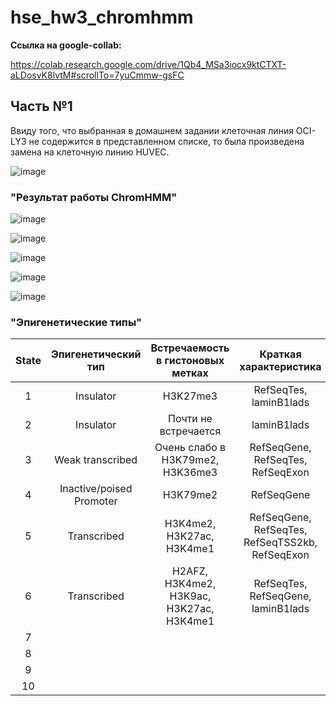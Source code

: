 # hse_hw3_chromhmm

__Ссылка на google-collab:__

https://colab.research.google.com/drive/1Qb4_MSa3iocx9ktCTXT-aLDosvK8lvtM#scrollTo=7yuCmmw-gsFC

## Часть №1

Ввиду того, что выбранная в домашнем задании клеточная линия OCI-LY3 не содержится в представленном списке, то была произведена замена на клеточную линию HUVEC.

![image](https://user-images.githubusercontent.com/71905847/160262657-7530c261-5b86-45d7-b9c2-889178b686b8.png)

### __"Результат работы ChromHMM"__

![image](https://user-images.githubusercontent.com/71905847/160262709-d4e6f130-1302-4474-9daa-e7cbd0a2512f.png)

![image](https://user-images.githubusercontent.com/71905847/160262715-467a11f0-337e-44c5-a227-cf09e1233f9d.png)

![image](https://user-images.githubusercontent.com/71905847/160262723-9dd14d3a-9689-4416-a21d-374722abf85f.png)

![image](https://user-images.githubusercontent.com/71905847/160262728-a15d8ffe-d32e-4fed-a7f9-226b120104ea.png)

![image](https://user-images.githubusercontent.com/71905847/160262735-0ceb5c78-a237-40ce-924a-905704cc52da.png)

### __"Эпигенетические типы"__

| State | Эпигенетический тип | Встречаемость в гистоновых метках | Краткая характеристика | Полученное изображение |
| :---: | :---: | :---: | :---: | :---: |
| 1 | Insulator | H3K27me3 | RefSeqTes, laminB1lads | ![image](https://user-images.githubusercontent.com/71905847/160287879-7e33edf6-dfba-47d2-89ab-40072f37e0a8.png) |
| 2 | Insulator | Почти не встречается | laminB1lads | ![image](https://user-images.githubusercontent.com/71905847/160288633-1c714918-ccc0-4212-942e-60ddf5c0f6fa.png) |
| 3 | Weak transcribed | Очень слабо в H3K79me2, H3K36me3 | RefSeqGene, RefSeqTes, RefSeqExon | ![image](https://user-images.githubusercontent.com/71905847/160288993-f7cb82a3-5b0c-4e33-9726-0e24b258b1ab.png) |
| 4 | Inactive/poised Promoter | H3K79me2 | RefSeqGene | ![image](https://user-images.githubusercontent.com/71905847/160289289-1c0409a3-213a-4129-8187-f2b3dd9706ae.png)|
| 5 | Transcribed | H3K4me2, H3K27ac, H3K4me1 | RefSeqGene, RefSeqTes, RefSeqTSS2kb, RefSeqExon | ![image](https://user-images.githubusercontent.com/71905847/160289393-29521724-7c57-4daf-9f37-5a2e6fb371f0.png) |
| 6 | Transcribed | H2AFZ, H3K4me2, H3K9ac, H3K27ac, H3K4me1 | RefSeqTes, RefSeqGene, laminB1lads | ![image](https://user-images.githubusercontent.com/71905847/160289958-6b22949a-0111-4a86-8110-29f476cbd6b3.png)|
| 7 | | | | |
| 8 | | | | |
| 9 | | | | |
| 10 | | | | |
